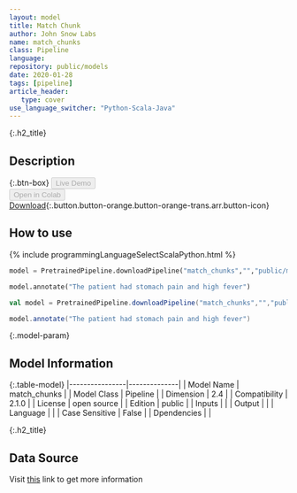 ```yaml
---
layout: model
title: Match Chunk
author: John Snow Labs
name: match_chunks
class: Pipeline
language: 
repository: public/models
date: 2020-01-28
tags: [pipeline]
article_header:
   type: cover
use_language_switcher: "Python-Scala-Java"
---
```


{:.h2_title}
## Description 




{:.btn-box}
<button class="button button-orange" disabled>Live Demo</button><br/><button class="button button-orange" disabled>Open in Colab</button><br/>[Download](https://s3.amazonaws.com/auxdata.johnsnowlabs.com/public/models/match_chunks_en_2.1.0_2.4_1580246868138.zip){:.button.button-orange.button-orange-trans.arr.button-icon}<br/>

## How to use 
<div class="tabs-box" markdown="1">

{% include programmingLanguageSelectScalaPython.html %}

```python
model = PretrainedPipeline.downloadPipeline("match_chunks","","public/models")

model.annotate("The patient had stomach pain and high fever")
```

```scala
val model = PretrainedPipeline.downloadPipeline("match_chunks","","public/models")

model.annotate("The patient had stomach pain and high fever")
```
</div>



{:.model-param}
## Model Information
{:.table-model}
|----------------|--------------|
| Model Name     | match_chunks |
| Model Class    | Pipeline     |
| Dimension      | 2.4          |
| Compatibility  | 2.1.0        |
| License        | open source  |
| Edition        | public       |
| Inputs         |              |
| Output         |              |
| Language       |              |
| Case Sensitive | False        |
| Dpendencies    |              |




{:.h2_title}
## Data Source
  
Visit [this]() link to get more information

